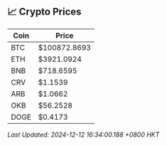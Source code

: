 ## 📈 Crypto Prices

| Coin | Price |
| ---- | ----- |
| BTC | $100872.8693 |
| ETH | $3921.0924 |
| BNB | $718.6595 |
| CRV | $1.1539 |
| ARB | $1.0662 |
| OKB | $56.2528 |
| DOGE | $0.4173 |

_Last Updated: 2024-12-12 16:34:00.188 +0800 HKT_